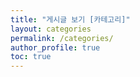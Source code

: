 ```yaml
---
title: "게시글 보기 [카테고리]"
layout: categories
permalink: /categories/
author_profile: true
toc: true
---
```


